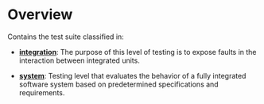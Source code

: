 # Overview

Contains the test suite classified in:

- **[integration](integration/)**: The purpose of this level of testing is to expose faults in the
interaction between integrated units.

- **[system](system/)**: Testing level that evaluates the behavior of a fully integrated software system based on
predetermined specifications and requirements.